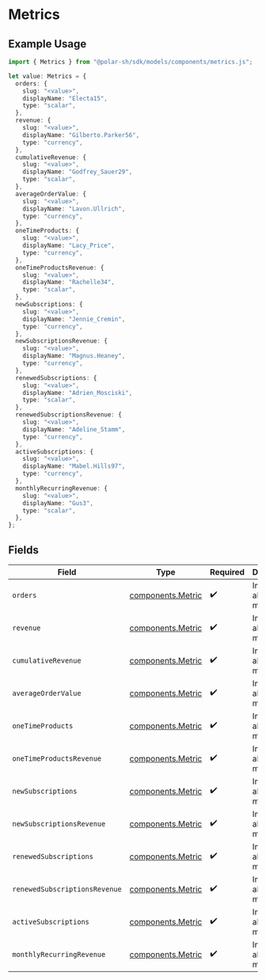 # Metrics

## Example Usage

```typescript
import { Metrics } from "@polar-sh/sdk/models/components/metrics.js";

let value: Metrics = {
  orders: {
    slug: "<value>",
    displayName: "Electa15",
    type: "scalar",
  },
  revenue: {
    slug: "<value>",
    displayName: "Gilberto.Parker56",
    type: "currency",
  },
  cumulativeRevenue: {
    slug: "<value>",
    displayName: "Godfrey_Sauer29",
    type: "scalar",
  },
  averageOrderValue: {
    slug: "<value>",
    displayName: "Lavon.Ullrich",
    type: "currency",
  },
  oneTimeProducts: {
    slug: "<value>",
    displayName: "Lacy_Price",
    type: "currency",
  },
  oneTimeProductsRevenue: {
    slug: "<value>",
    displayName: "Rachelle34",
    type: "scalar",
  },
  newSubscriptions: {
    slug: "<value>",
    displayName: "Jennie_Cremin",
    type: "currency",
  },
  newSubscriptionsRevenue: {
    slug: "<value>",
    displayName: "Magnus.Heaney",
    type: "currency",
  },
  renewedSubscriptions: {
    slug: "<value>",
    displayName: "Adrien_Mosciski",
    type: "scalar",
  },
  renewedSubscriptionsRevenue: {
    slug: "<value>",
    displayName: "Adeline_Stamm",
    type: "currency",
  },
  activeSubscriptions: {
    slug: "<value>",
    displayName: "Mabel.Hills97",
    type: "currency",
  },
  monthlyRecurringRevenue: {
    slug: "<value>",
    displayName: "Gus3",
    type: "scalar",
  },
};
```

## Fields

| Field                                                  | Type                                                   | Required                                               | Description                                            |
| ------------------------------------------------------ | ------------------------------------------------------ | ------------------------------------------------------ | ------------------------------------------------------ |
| `orders`                                               | [components.Metric](../../models/components/metric.md) | :heavy_check_mark:                                     | Information about a metric.                            |
| `revenue`                                              | [components.Metric](../../models/components/metric.md) | :heavy_check_mark:                                     | Information about a metric.                            |
| `cumulativeRevenue`                                    | [components.Metric](../../models/components/metric.md) | :heavy_check_mark:                                     | Information about a metric.                            |
| `averageOrderValue`                                    | [components.Metric](../../models/components/metric.md) | :heavy_check_mark:                                     | Information about a metric.                            |
| `oneTimeProducts`                                      | [components.Metric](../../models/components/metric.md) | :heavy_check_mark:                                     | Information about a metric.                            |
| `oneTimeProductsRevenue`                               | [components.Metric](../../models/components/metric.md) | :heavy_check_mark:                                     | Information about a metric.                            |
| `newSubscriptions`                                     | [components.Metric](../../models/components/metric.md) | :heavy_check_mark:                                     | Information about a metric.                            |
| `newSubscriptionsRevenue`                              | [components.Metric](../../models/components/metric.md) | :heavy_check_mark:                                     | Information about a metric.                            |
| `renewedSubscriptions`                                 | [components.Metric](../../models/components/metric.md) | :heavy_check_mark:                                     | Information about a metric.                            |
| `renewedSubscriptionsRevenue`                          | [components.Metric](../../models/components/metric.md) | :heavy_check_mark:                                     | Information about a metric.                            |
| `activeSubscriptions`                                  | [components.Metric](../../models/components/metric.md) | :heavy_check_mark:                                     | Information about a metric.                            |
| `monthlyRecurringRevenue`                              | [components.Metric](../../models/components/metric.md) | :heavy_check_mark:                                     | Information about a metric.                            |